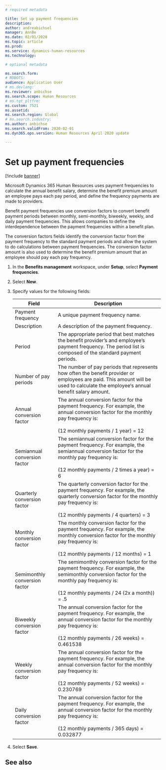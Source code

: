 ```yaml
---
# required metadata

title: Set up payment frequencies
description: 
author: andreabichsel
manager: AnnBe
ms.date: 02/01/2020
ms.topic: article
ms.prod: 
ms.service: dynamics-human-resources
ms.technology: 

# optional metadata

ms.search.form: 
# ROBOTS: 
audience: Application User
# ms.devlang: 
ms.reviewer: anbichse
ms.search.scope: Human Resources
# ms.tgt_pltfrm: 
ms.custom: 7521
ms.assetid: 
ms.search.region: Global
# ms.search.industry: 
ms.author: anbichse
ms.search.validFrom: 2020-02-01
ms.dyn365.ops.version: Human Resources April 2020 update

---
```


# Set up payment frequencies

[!include [banner](includes/preview-feature.md)]

Microsoft Dynamics 365 Human Resources uses payment frequencies to calculate the annual benefit salary, determine the benefit premium amount an employee pays each pay period, and define the frequency payments are made to providers.

Benefit payment frequencies use conversion factors to convert benefit payment periods between monthly, semi-monthly, biweekly, weekly, and daily payment frequencies. This allows companies to define the interdependence between the payment frequencies within a benefit plan.

The conversion factors fields identify the conversion factor from the payment frequency to the standard payment periods and allow the system to do calculations between payment frequencies. The conversion factor amount is also used to determine the benefit premium amount that an employee should pay each pay frequency.

1. In the **Benefits management** workspace, under **Setup**, select **Payment frequencies**.

2. Select **New**.

3. Specify values for the following fields:

   | Field | Description |
   | --- | --- |
   | Payment frequency | A unique payment frequency name. |
   | Description | A description of the payment frequency. |
   | Period | The appropriate period that best matches the benefit provider’s and employee’s payment frequency. The period list is composed of the standard payment periods. |
   | Number of pay periods | The number of pay periods that represents how often the benefit provider or employees are paid. This amount will be used to calculate the employee‘s annual benefit salary amount. |
   | Annual conversion factor | The annual conversion factor for the payment frequency. For example, the annual conversion factor for the monthly pay frequency is: </br></br>(12 monthly payments / 1 year) = 12 |
   | Semiannual conversion factor | The semiannual conversion factor for the payment frequency. For example, the semiannual conversion factor for the monthly pay frequency is: </br></br>(12 monthly payments / 2 times a year) = 6 |
   | Quarterly conversion factor | The quarterly conversion factor for the payment frequency. For example, the quarterly conversion factor for the monthly pay frequency is: </br></br>(12 monthly payments / 4 quarters) = 3 |
   | Monthly conversion factor | The monthly conversion factor for the payment frequency. For example, the monthly conversion factor for the monthly pay frequency is: </br></br>(12 monthly payments / 12 months) = 1 |
   | Semimonthly conversion factor | The semimonthly conversion factor for the payment frequency. For example, the semimonthly conversion factor for the monthly pay frequency is: </br></br>(12 monthly payments / 24 (2x a month)) = .5 | 
   | Biweekly conversion factor | The annual conversion factor for the payment frequency. For example, the annual conversion factor for the monthly pay frequency is: </br></br>(12 monthly payments / 26 weeks) = 0.461538 |
   | Weekly conversion factor | The annual conversion factor for the payment frequency. For example, the annual conversion factor for the monthly pay frequency is: </br></br>(12 monthly payments / 52 weeks) = 0.230769 |
   | Daily conversion factor | The annual conversion factor for the payment frequency. For example, the annual conversion factor for the monthly pay frequency is: </br></br>(12 monthly payments / 365 days) = 0.032877 |

4. Select **Save**. 

## See also